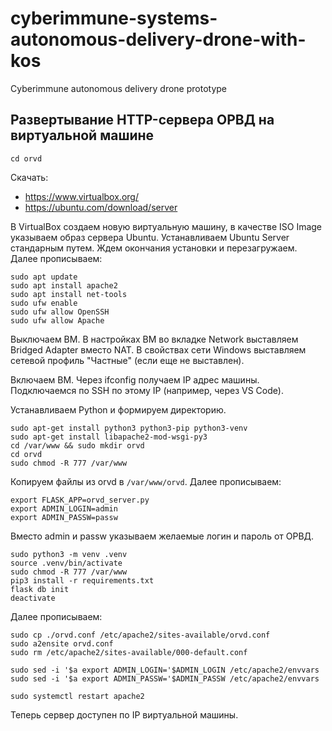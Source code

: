# cyberimmune-systems-autonomous-delivery-drone-with-kos
Cyberimmune autonomous delivery drone prototype

## Развертывание HTTP-сервера ОРВД на виртуальной машине
```
cd orvd
```
Скачать:
- https://www.virtualbox.org/
- https://ubuntu.com/download/server

В VirtualBox создаем новую виртуальную машину, в качестве ISO Image указываем образ сервера Ubuntu.
Устанавливаем Ubuntu Server стандарным путем. Ждем окончания установки и перезагружаем.
Далее прописываем:
```
sudo apt update
sudo apt install apache2
sudo apt install net-tools
sudo ufw enable
sudo ufw allow OpenSSH
sudo ufw allow Apache
```
Выключаем ВМ. В настройках ВМ во вкладке Network выставляем Bridged Adapter вместо NAT. В свойствах сети Windows выставляем сетевой профиль "Частные" (если еще не выставлен).

Включаем ВМ. Через ifconfig получаем IP адрес машины.
Подключаемся по SSH по этому IP (например, через VS Code).

Устанавливаем Python и формируем директорию.
```
sudo apt-get install python3 python3-pip python3-venv
sudo apt-get install libapache2-mod-wsgi-py3
cd /var/www && sudo mkdir orvd
cd orvd
sudo chmod -R 777 /var/www
```
Копируем файлы из orvd в `/var/www/orvd`. Далее прописываем:
```
export FLASK_APP=orvd_server.py
export ADMIN_LOGIN=admin
export ADMIN_PASSW=passw
```
Вместо admin и passw указываем желаемые логин и пароль от ОРВД.
```
sudo python3 -m venv .venv
source .venv/bin/activate
sudo chmod -R 777 /var/www
pip3 install -r requirements.txt
flask db init
deactivate
```
Далее прописываем:
```
sudo cp ./orvd.conf /etc/apache2/sites-available/orvd.conf
sudo a2ensite orvd.conf
sudo rm /etc/apache2/sites-available/000-default.conf

sudo sed -i '$a export ADMIN_LOGIN='$ADMIN_LOGIN /etc/apache2/envvars
sudo sed -i '$a export ADMIN_PASSW='$ADMIN_PASSW /etc/apache2/envvars

sudo systemctl restart apache2
```
Теперь сервер доступен по IP виртуальной машины.